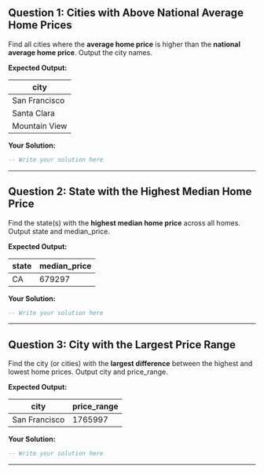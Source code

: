 ## Question 1: Cities with Above National Average Home Prices

Find all cities where the **average home price** is higher than the **national average home price**.
Output the city names.

**Expected Output:**

| city          |
| ------------- |
| San Francisco |
| Santa Clara   |
| Mountain View |

**Your Solution:**
```sql
-- Write your solution here
```
---

## Question 2: State with the Highest Median Home Price

Find the state(s) with the **highest median home price** across all homes.
Output state and median_price.

**Expected Output:**

| state | median_price |
| ----- | ------------ |
| CA    | 679297       |

**Your Solution:**
```sql
-- Write your solution here
```
---

## Question 3: City with the Largest Price Range

Find the city (or cities) with the **largest difference** between the highest and lowest home prices.
Output city and price_range.

**Expected Output:**

| city          | price_range |
| ------------- | ----------- |
| San Francisco | 1765997     |

**Your Solution:**
```sql
-- Write your solution here
```
---

